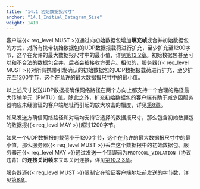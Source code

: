 ```yaml
---
title: "14.1 初始数据报尺寸"
anchor: "14.1_Initial_Datagram_Size"
weight: 1410
---
```


客户端{{< req_level MUST >}}通过向初始数据包增加**填充帧**或合并初始数据包的方式，对所有携带初始数据包的UDP数据报载荷进行扩充，至少扩充至1200字节，这个在允许的最大数据报尺寸中的最小值，详见[第12.2章]()。初始数据包甚至可以和不合法的数据包合并，后者会被接收方丢弃。相似的，服务器{{< req_level MUST >}}对所有携带引发确认的初始数据包的UDP数据报载荷进行扩充，至少扩充至1200字节，这个在允许的最大数据报尺寸中的最小值。

以上述尺寸发送UDP数据报确保网络路径在两个方向上都支持一个合理的路径最大传输单元（PMTU）值。除此之外，扩充初始数据包的客户端有助于减少因服务器响应未经验证的客户端地址而引起的放大攻击的幅度，详见[第8章]()。

如果发送方确信网络路径和对端均支持它选择的数据报尺寸，那么包含初始数据包的数据报{{< req_level MAY >}}超过1200字节。

如果一个UDP数据报的载荷小于1200字节，这个在允许的最大数据报尺寸中的最小值，那么服务器{{< req_level MUST >}}丢弃这个数据报中的初始数据包。服务器还{{< req_level MAY >}}通过发送一个错误码为`PROTOCOL_VIOLATION`（协议违背）的**连接关闭帧**来立即关闭连接，详见[第10.2.3章]()。

服务器还{{< req_level MUST >}}限制它在验证客户端地址前发送的字节数，详见[第8章]()。

